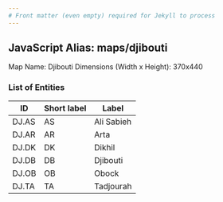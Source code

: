 ```yaml
---
# Front matter (even empty) required for Jekyll to process
---
```


## JavaScript Alias: maps/djibouti

Map Name: Djibouti
Dimensions (Width x Height): 370x440





### List of Entities

ID | Short label | Label
---|---|---|
DJ.AS|AS|Ali Sabieh
DJ.AR|AR|Arta
DJ.DK|DK|Dikhil
DJ.DB|DB|Djibouti
DJ.OB|OB|Obock
DJ.TA|TA|Tadjourah

